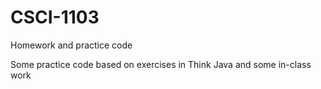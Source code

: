 # CSCI-1103
Homework and practice code

Some practice code based on exercises in Think Java and some in-class work
